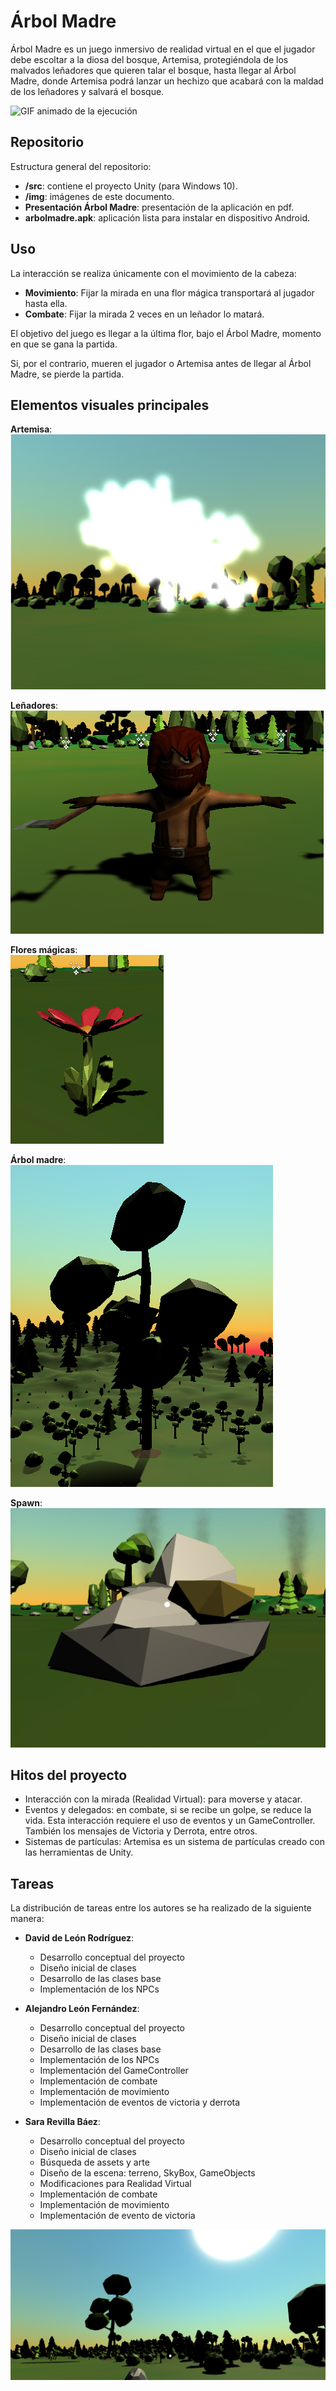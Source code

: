 # Árbol Madre

Árbol Madre es un juego inmersivo de realidad virtual en el que el jugador debe escoltar a la diosa del bosque, Artemisa, protegiéndola de los malvados leñadores que quieren talar el bosque, hasta llegar al Árbol Madre, donde Artemisa podrá lanzar un hechizo que acabará con la maldad de los leñadores y salvará el bosque.

![GIF animado de la ejecución](img/juego.gif)

## Repositorio

Estructura general del repositorio:
- **/src**: contiene el proyecto Unity (para Windows 10).
- **/img**: imágenes de este documento.
- **Presentación Árbol Madre**: presentación de la aplicación en pdf.
- **arbolmadre.apk**: aplicación lista para instalar en dispositivo Android.

## Uso

La interacción se realiza únicamente con el movimiento de la cabeza:
- **Movimiento**: Fijar la mirada en una flor mágica transportará al jugador hasta ella.
- **Combate**: Fijar la mirada 2 veces en un leñador lo matará.

El objetivo del juego es llegar a la última flor, bajo el Árbol Madre, momento en que se gana la partida.

Si, por el contrario, mueren el jugador o Artemisa antes de llegar al Árbol Madre, se pierde la partida.

## Elementos visuales principales

**Artemisa**:  
![Artemisa](img/artemisa.png)

**Leñadores**:  
![Leñadores](img/leñador.png)

**Flores mágicas**:  
![Flores mágicas](img/flor.PNG)

**Árbol madre**:  
![Árbol madre](img/arbol.png)

**Spawn**:  
![Piedra](img/spawn.PNG)

## Hitos del proyecto

- Interacción con la mirada (Realidad Virtual): para moverse y atacar.
- Eventos y delegados: en combate, si se recibe un golpe, se reduce la vida. Esta interacción requiere el uso de eventos y un GameController. También los mensajes de Victoria y Derrota, entre otros.
- Sistemas de partículas: Artemisa es un sistema de partículas creado con las herramientas de Unity.

## Tareas

La distribución de tareas entre los autores se ha realizado de la siguiente manera:

- **David de León Rodríguez**:
  - Desarrollo conceptual del proyecto
  - Diseño inicial de clases
  - Desarrollo de las clases base
  - Implementación de los NPCs

- **Alejandro León Fernández**:
  - Desarrollo conceptual del proyecto
  - Diseño inicial de clases
  - Desarrollo de las clases base
  - Implementación de los NPCs
  - Implementación del GameController
  - Implementación de combate
  - Implementación de movimiento
  - Implementación de eventos de victoria y derrota

- **Sara Revilla Báez**:
  - Desarrollo conceptual del proyecto
  - Diseño inicial de clases
  - Búsqueda de assets y arte
  - Diseño de la escena: terreno, SkyBox, GameObjects
  - Modificaciones para Realidad Virtual
  - Implementación de combate
  - Implementación de movimiento
  - Implementación de evento de victoria

![Árbol Madre](img/arbol_madre.png)
